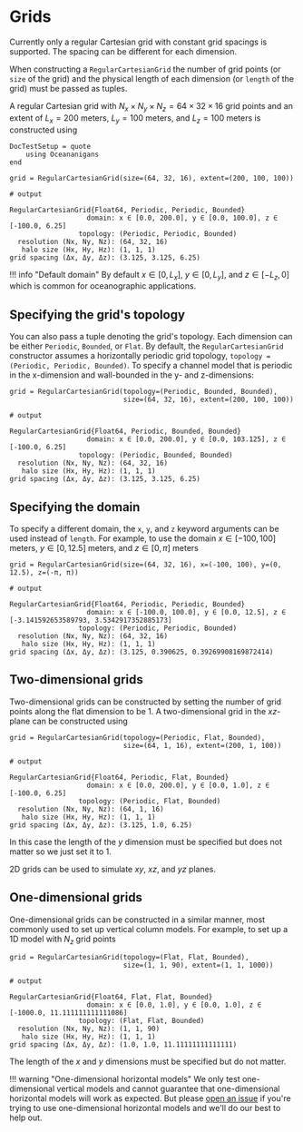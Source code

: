 # Grids

Currently only a regular Cartesian grid with constant grid spacings is supported. The spacing can be different for each
dimension.

When constructing a `RegularCartesianGrid` the number of grid points (or `size` of the grid) and the physical length
of each dimension (or `length` of the grid) must be passed as tuples.

A regular Cartesian grid with $N_x \times N_y \times N_z = 64 \times 32 \times 16$ grid points and an extent of
$L_x = 200$ meters, $L_y = 100$ meters, and $L_z = 100$ meters is constructed using

```@meta
DocTestSetup = quote
    using Oceananigans
end
```

```jldoctest
grid = RegularCartesianGrid(size=(64, 32, 16), extent=(200, 100, 100))

# output

RegularCartesianGrid{Float64, Periodic, Periodic, Bounded}
                   domain: x ∈ [0.0, 200.0], y ∈ [0.0, 100.0], z ∈ [-100.0, 6.25]
                 topology: (Periodic, Periodic, Bounded)
  resolution (Nx, Ny, Nz): (64, 32, 16)
   halo size (Hx, Hy, Hz): (1, 1, 1)
grid spacing (Δx, Δy, Δz): (3.125, 3.125, 6.25)
```

!!! info "Default domain"
    By default $x \in [0, L_x]$, $y \in [0, L_y]$, and $z \in [-L_z, 0]$ which is common for oceanographic applications.

## Specifying the grid's topology

You can also pass a tuple denoting the grid's topology. Each dimension can be either `Periodic`, `Bounded`, or `Flat`.
By default, the `RegularCartesianGrid` constructor assumes a horizontally periodic grid topology,
`topology = (Periodic, Periodic, Bounded)`. To specify a channel model that is periodic in the x-dimension and wall-bounded
in the y- and z-dimensions:

```jldoctest
grid = RegularCartesianGrid(topology=(Periodic, Bounded, Bounded),
                            size=(64, 32, 16), extent=(200, 100, 100))

# output

RegularCartesianGrid{Float64, Periodic, Bounded, Bounded}
                   domain: x ∈ [0.0, 200.0], y ∈ [0.0, 103.125], z ∈ [-100.0, 6.25]
                 topology: (Periodic, Bounded, Bounded)
  resolution (Nx, Ny, Nz): (64, 32, 16)
   halo size (Hx, Hy, Hz): (1, 1, 1)
grid spacing (Δx, Δy, Δz): (3.125, 3.125, 6.25)
```

## Specifying the domain

To specify a different domain, the `x`, `y`, and `z` keyword arguments can be used instead of `length`. For example,
to use the domain $x \in [-100, 100]$ meters, $y \in [0, 12.5]$ meters, and $z \in [0, \pi]$ meters

```jldoctest
grid = RegularCartesianGrid(size=(64, 32, 16), x=(-100, 100), y=(0, 12.5), z=(-π, π))

# output

RegularCartesianGrid{Float64, Periodic, Periodic, Bounded}
                   domain: x ∈ [-100.0, 100.0], y ∈ [0.0, 12.5], z ∈ [-3.141592653589793, 3.5342917352885173]
                 topology: (Periodic, Periodic, Bounded)
  resolution (Nx, Ny, Nz): (64, 32, 16)
   halo size (Hx, Hy, Hz): (1, 1, 1)
grid spacing (Δx, Δy, Δz): (3.125, 0.390625, 0.39269908169872414)
```

## Two-dimensional grids

Two-dimensional grids can be constructed by setting the number of grid points along the flat dimension to be 1. A
two-dimensional grid in the $xz$-plane can be constructed using

```jldoctest
grid = RegularCartesianGrid(topology=(Periodic, Flat, Bounded),
                            size=(64, 1, 16), extent=(200, 1, 100))

# output

RegularCartesianGrid{Float64, Periodic, Flat, Bounded}
                   domain: x ∈ [0.0, 200.0], y ∈ [0.0, 1.0], z ∈ [-100.0, 6.25]
                 topology: (Periodic, Flat, Bounded)
  resolution (Nx, Ny, Nz): (64, 1, 16)
   halo size (Hx, Hy, Hz): (1, 1, 1)
grid spacing (Δx, Δy, Δz): (3.125, 1.0, 6.25)
```

In this case the length of the $y$ dimension must be specified but does not matter so we just set it to 1.

2D grids can be used to simulate $xy$, $xz$, and $yz$ planes.

## One-dimensional grids

One-dimensional grids can be constructed in a similar manner, most commonly used to set up vertical column models. For
example, to set up a 1D model with $N_z$ grid points

```jldoctest
grid = RegularCartesianGrid(topology=(Flat, Flat, Bounded),
                            size=(1, 1, 90), extent=(1, 1, 1000))

# output

RegularCartesianGrid{Float64, Flat, Flat, Bounded}
                   domain: x ∈ [0.0, 1.0], y ∈ [0.0, 1.0], z ∈ [-1000.0, 11.111111111111086]
                 topology: (Flat, Flat, Bounded)
  resolution (Nx, Ny, Nz): (1, 1, 90)
   halo size (Hx, Hy, Hz): (1, 1, 1)
grid spacing (Δx, Δy, Δz): (1.0, 1.0, 11.11111111111111)
```

The length of the $x$ and $y$ dimensions must be specified but do not matter.

!!! warning "One-dimensional horizontal models"
    We only test one-dimensional vertical models and cannot guarantee that one-dimensional horizontal models will work
    as expected. But please [open an issue](https://github.com/CLiMA/Oceananigans.jl/issues/new) if you're trying to
    use one-dimensional horizontal models and we'll do our best to help out.

